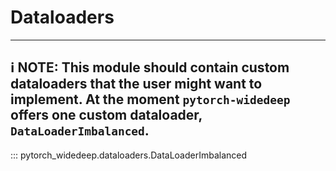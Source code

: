 # Dataloaders

---
:information_source: **NOTE**: 
This module should contain custom dataloaders that the user might want to
implement. At the moment ``pytorch-widedeep`` offers one custom dataloader,
``DataLoaderImbalanced``.
---

::: pytorch_widedeep.dataloaders.DataLoaderImbalanced
